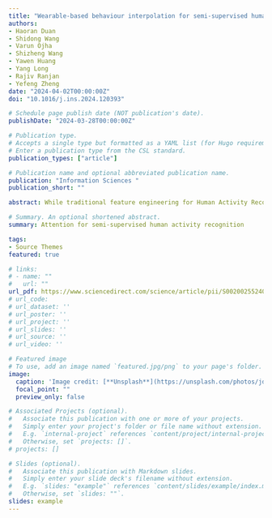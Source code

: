 ```yaml
---
title: "Wearable-based behaviour interpolation for semi-supervised human activity recognition"
authors:
- Haoran Duan
- Shidong Wang 
- Varun Ojha
- Shizheng Wang 
- Yawen Huang 
- Yang Long
- Rajiv Ranjan
- Yefeng Zheng
date: "2024-04-02T00:00:00Z"
doi: "10.1016/j.ins.2024.120393"

# Schedule page publish date (NOT publication's date).
publishDate: "2024-03-28T00:00:00Z"

# Publication type.
# Accepts a single type but formatted as a YAML list (for Hugo requirements).
# Enter a publication type from the CSL standard.
publication_types: ["article"]

# Publication name and optional abbreviated publication name.
publication: "Information Sciences "
publication_short: ""

abstract: While traditional feature engineering for Human Activity Recognition (HAR) involves a trial-and-error process, deep learning has emerged as a preferred method for high-level representations of sensor-based human activities. However, most deep learning-based HAR requires a large amount of labelled data and extracting HAR features from unlabelled data for effective deep learning training remains challenging. We, therefore, introduce a deep semi-supervised HAR approach, MixHAR, which concurrently uses labelled and unlabelled activities. Our MixHAR employs a linear interpolation mechanism to blend labelled and unlabelled activities while addressing both inter- and intra-activity variability. A unique challenge identified is the activity-intrusion problem during mixing, for which we propose a mixing calibration mechanism to mitigate it in the feature embedding space. Additionally, we rigorously explored and evaluated the five conventional/popular deep semi-supervised technologies on HAR, acting as the benchmark of deep semi-supervised HAR. Our results demonstrate that MixHAR significantly improves performance, underscoring the potential of deep semi-supervised techniques in HAR.

# Summary. An optional shortened abstract.
summary: Attention for semi-supervised human activity recognition

tags:
- Source Themes
featured: true

# links:
# - name: ""
#   url: ""
url_pdf: https://www.sciencedirect.com/science/article/pii/S0020025524003062
# url_code: 
# url_dataset: ''
# url_poster: ''
# url_project: ''
# url_slides: ''
# url_source: ''
# url_video: ''

# Featured image
# To use, add an image named `featured.jpg/png` to your page's folder. 
image:
  caption: 'Image credit: [**Unsplash**](https://unsplash.com/photos/jdD8gXaTZsc)'
  focal_point: ""
  preview_only: false

# Associated Projects (optional).
#   Associate this publication with one or more of your projects.
#   Simply enter your project's folder or file name without extension.
#   E.g. `internal-project` references `content/project/internal-project/index.md`.
#   Otherwise, set `projects: []`.
# projects: []

# Slides (optional).
#   Associate this publication with Markdown slides.
#   Simply enter your slide deck's filename without extension.
#   E.g. `slides: "example"` references `content/slides/example/index.md`.
#   Otherwise, set `slides: ""`.
slides: example
---
```


